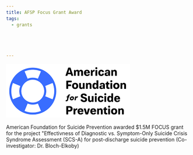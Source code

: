 ```yaml
---
title: AFSP Focus Grant Award 
tags:
  - grants




---
```


![plain image](/images/afsp.png)

American Foundation for Suicide Prevention awarded $1.5M FOCUS grant for the project "Effectivness of Diagnostic vs. Symptom-Only Suicide Crisis Syndrome Assessment (SCS-A) for post-discharge suicide prevention (Co-investigator: Dr. Bloch-Elkoby)

